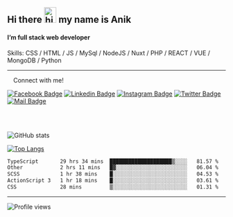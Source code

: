 ## Hi there <img src="https://user-images.githubusercontent.com/1303154/88677602-1635ba80-d120-11ea-84d8-d263ba5fc3c0.gif" width="28px" height="36" alt="hi"> my name is Anik

#### I’m full stack web developer

Skills:  CSS / HTML / JS / MySql / NodeJS / Nuxt / PHP / REACT / VUE / MongoDB / Python


---

&emsp;Connect with me!

<a href="https://www.facebook.com/anik.aritro" target="_blank">![Facebook Badge](https://img.shields.io/badge/Facebook-1877F2?style=for-the-badge&logo=facebook&logoColor=white)</a> [![Linkedin Badge](https://img.shields.io/badge/LinkedIn-0077B5?style=for-the-badge&logo=linkedin&logoColor=white)](https://www.linkedin.com/in/anik-hossain-dev) [![Instagram Badge](https://img.shields.io/badge/Instagram-E4405F?style=for-the-badge&logo=instagram&logoColor=white)](https://www.instagram.com/aritro.anik) [![Twitter Badge](https://img.shields.io/badge/Twitter-1DA1F2?style=for-the-badge&logo=twitter&logoColor=white)](https://twitter.com/AritroAnik) [![Mail Badge](https://img.shields.io/badge/Gmail-D14836?style=for-the-badge&logo=gmail&logoColor=white)](mailto:anik.wdev@gmail.com)

</br>
</br>


![GitHub stats](https://github-readme-stats.vercel.app/api?username=anik-hossain&show_icons=true&theme=monokai)

[![Top Langs](https://github-readme-stats.vercel.app/api/top-langs/?username=anik-hossain&layout=compact&theme=monokai)](https://github.com/anik-hossain)

<!--START_SECTION:waka-->

```txt
TypeScript       29 hrs 34 mins  ████████████████████▒░░░░   81.57 %
Other            2 hrs 11 mins   █▓░░░░░░░░░░░░░░░░░░░░░░░   06.04 %
SCSS             1 hr 38 mins    █░░░░░░░░░░░░░░░░░░░░░░░░   04.53 %
ActionScript 3   1 hr 18 mins    █░░░░░░░░░░░░░░░░░░░░░░░░   03.61 %
CSS              28 mins         ▒░░░░░░░░░░░░░░░░░░░░░░░░   01.31 %
```

<!--END_SECTION:waka-->
---

![Profile views](https://gpvc.arturio.dev/anik-hossain)  
